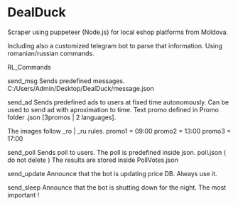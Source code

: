 # DealDuck
Scraper using puppeteer (Node.js) for local eshop platforms from Moldova.

Including also a customized telegram bot to parse that information. Using romanian/russian commands.

RL_Commands

send_msg
Sends predefined messages.
C:/Users/Admin/Desktop/DealDuck/message.json

send_ad
Sends predefined ads to users at fixed time autonomously.
Can be used to send ad with aproximation to time.
Text promo defined in Promo folder .json [3promos | 2 languages].

The images follow _ro | _ru rules.
promo1 = 09:00
promo2 = 13:00
promo3 = 17:00

send_poll
Sends poll to users.
The poll is predefined inside json.
poll.json ( do not delete )
The results are stored inside PollVotes.json

send_update
Announce that the bot is updating price DB.
Always use it.

send_sleep
Announce that the bot is shutting down for the night.
The most important !
